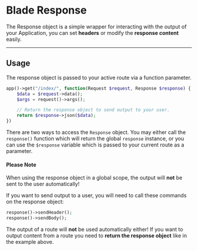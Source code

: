 # Blade Response
The Response object is a simple wrapper for interacting with the output of your Application, you can set **headers** or modify the **response content** easily.

<hr>

## Usage
The response object is passed to your active route via a function parameter.

```php
app()->get("/index/", function(Request $request, Response $response) {
	$data = $request->data();
	$args = request()->args();

	// Return the response object to send output to your user.
	return $response->json($data);
})
```

There are two ways to access the `Response` object. You may either call the `response()` function which will return the global `response` instance, or you can use the `$response` variable which is passed to your current route as a parameter.

#### Please Note

When using the response object in a global scope, the output will **not** be sent to the user automatically!

If you want to send output to a user, you will need to call these commands on the response object:

```php
response()->sendHeader();
response()->sendBody();
```

The output of a route will **not** be used automatically either! If you want to output content from a route you need to **return the response object** like in the example above.